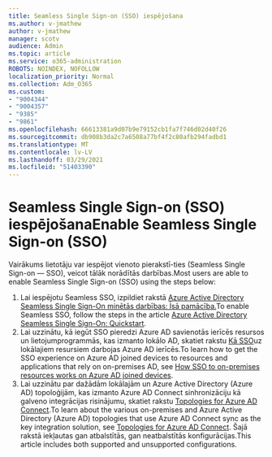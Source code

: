 ```yaml
---
title: Seamless Single Sign-on (SSO) iespējošana
ms.author: v-jmathew
author: v-jmathew
manager: scotv
audience: Admin
ms.topic: article
ms.service: o365-administration
ROBOTS: NOINDEX, NOFOLLOW
localization_priority: Normal
ms.collection: Adm_O365
ms.custom:
- "9004344"
- "9004357"
- "9385"
- "9861"
ms.openlocfilehash: 66613381a9d07b9e79152cb1fa7f746d02d40f26
ms.sourcegitcommit: db908b3da2c7a6508a77bf4f2c80afb294fadbd1
ms.translationtype: MT
ms.contentlocale: lv-LV
ms.lasthandoff: 03/29/2021
ms.locfileid: "51403390"
---
```

# <a name="enable-seamless-single-sign-on-sso"></a><span data-ttu-id="a5b90-102">Seamless Single Sign-on (SSO) iespējošana</span><span class="sxs-lookup"><span data-stu-id="a5b90-102">Enable Seamless Single Sign-on (SSO)</span></span>

<span data-ttu-id="a5b90-103">Vairākums lietotāju var iespējot vienoto pierakstī-ties (Seamless Single Sign-on — SSO), veicot tālāk norādītās darbības.</span><span class="sxs-lookup"><span data-stu-id="a5b90-103">Most users are able to enable Seamless Single Sign-on (SSO) using the steps below:</span></span>

1. <span data-ttu-id="a5b90-104">Lai iespējotu Seamless SSO, izpildiet rakstā [Azure Active Directory Seamless Single Sign-On minētās darbības: Īsā pamācība.](https://docs.microsoft.com/azure/active-directory/hybrid/how-to-connect-sso-quick-start)</span><span class="sxs-lookup"><span data-stu-id="a5b90-104">To enable Seamless SSO, follow the steps in the article [Azure Active Directory Seamless Single Sign-On: Quickstart](https://docs.microsoft.com/azure/active-directory/hybrid/how-to-connect-sso-quick-start).</span></span>
2. <span data-ttu-id="a5b90-105">Lai uzzinātu, kā iegūt SSO pieredzi Azure AD savienotās ierīcēs resursos un lietojumprogrammās, kas izmanto lokālo AD, skatiet rakstu [Kā SSO](https://docs.microsoft.com/azure/active-directory/devices/azuread-join-sso)uz lokālajiem resursiem darbojas Azure AD ierīcēs.</span><span class="sxs-lookup"><span data-stu-id="a5b90-105">To learn how to get the SSO experience on Azure AD joined devices to resources and applications that rely on on-premises AD, see [How SSO to on-premises resources works on Azure AD joined devices](https://docs.microsoft.com/azure/active-directory/devices/azuread-join-sso).</span></span>
3. <span data-ttu-id="a5b90-106">Lai uzzinātu par dažādām lokālajām un Azure Active Directory (Azure AD) topoloģijām, kas izmanto Azure AD Connect sinhronizāciju kā galveno integrācijas risinājumu, skatiet rakstu [Topologies for Azure AD Connect](https://docs.microsoft.com/azure/active-directory/hybrid/plan-connect-topologies).</span><span class="sxs-lookup"><span data-stu-id="a5b90-106">To learn about the various on-premises and Azure Active Directory (Azure AD) topologies that use Azure AD Connect sync as the key integration solution, see [Topologies for Azure AD Connect](https://docs.microsoft.com/azure/active-directory/hybrid/plan-connect-topologies).</span></span> <span data-ttu-id="a5b90-107">Šajā rakstā iekļautas gan atbalstītās, gan neatbalstītās konfigurācijas.</span><span class="sxs-lookup"><span data-stu-id="a5b90-107">This article includes both supported and unsupported configurations.</span></span>
